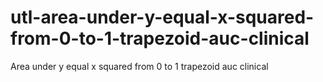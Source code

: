 # utl-area-under-y-equal-x-squared-from-0-to-1-trapezoid-auc-clinical
Area under y equal x squared from 0 to 1 trapezoid auc clinical

